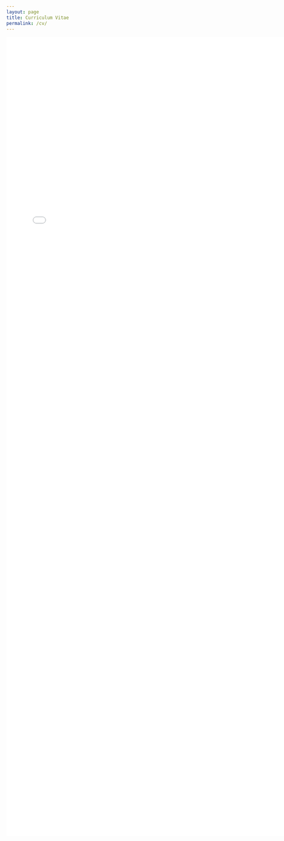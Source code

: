 ```yaml
---
layout: page
title: Curriculum Vitae
permalink: /cv/
---
```


<embed src="/assets/pdf/cv_2022_nophone.pdf" type="application/pdf" width="740px" height="2100px" />
